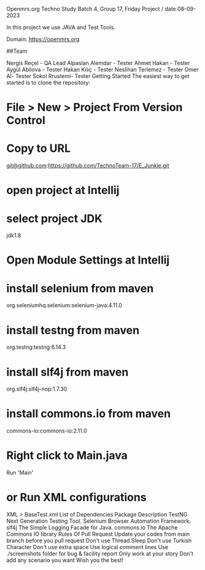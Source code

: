 Openmrs.org
Techno Study Batch 4, Group 17, Friday Project / date 08-09-2023

In this project we use JAVA and Test Tools.

Domain: https://openmrs.org

##Team

Nergis Reçel - QA Lead
Alpaslan Alemdar - Tester
Ahmet Hakan - Tester
Aygül Abilova - Tester
Hakan Kılıç - Tester
Neslihan Terlemez - Tester
Omer Al- Tester
Sokol Rrustemi- Tester
Getting Started
The easiest way to get started is to clone the repository:

# File > New > Project From Version Control 
# Copy to URL
git@github.com:https://github.com/TechnoTeam-17/E_Junkie.git

# open project at Intellij
# select project JDK
jdk1.8

# Open Module Settings at Intellij
# install selenium from maven
org.seleniumhq.selenium:selenium-java:4.11.0

# install testng from maven
org.testng:testng:6.14.3

# install slf4j from maven
org.slf4j:slf4j-nop:1.7.30

# install commons.io from maven
commons-io:commons-io:2.11.0

# Right click to Main.java
Run 'Main'

# or Run XML configurations
XML > BaseTest.xml 
List of Dependencies
Package	Description
TestNG	Next Generation Testing Tool.
Selenium	Browser Automation Framework.
slf4j	The Simple Logging Facade for Java.
commons.io	The Apache Commons IO library
Rules Of Pull Request
Update your codes from main branch before you pull request
Don't use Thread.Sleep
Don't use Turkish Character
Don't use extra space
Use logical comment lines
Use ./screenshots folder for bug & facility report
Only work at your story
Don't add any scenario you want
Wish you the best!
